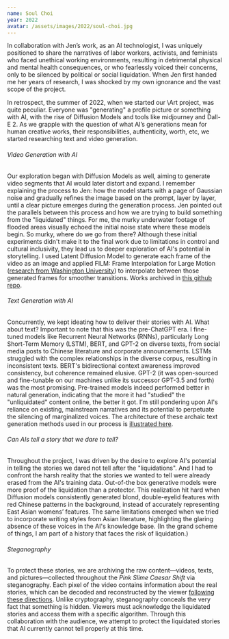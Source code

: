 ```yaml
---
name: Soul Choi
year: 2022
avatar: /assets/images/2022/soul-choi.jpg
---
```

In collaboration with Jen’s work, as an AI technologist, I was uniquely positioned to share the narratives of labor workers, activists, and feminists who faced unethical working environments, resulting in detrimental physical and mental health consequences, or who fearlessly voiced their concerns, only to be silenced by political or social liquidation. When Jen first handed me her years of research, I was shocked by my own ignorance and the vast scope of the project.

In retrospect, the summer of 2022, when we started our \Art project, was quite peculiar. Everyone was "generating" a profile picture or something with AI, with the rise of Diffusion Models and tools like midjourney and Dall-E 2. As we grapple with the question of what AI’s generations mean for human creative works, their responsibilities, authenticity, worth, etc, we started researching text and video generation. 

###### Video Generation with AI 
Our exploration began with Diffusion Models as well, aiming to generate video segments that AI would later distort and expand. I remember explaining the process to Jen: how the model starts with a page of Gaussian noise and gradually refines the image based on the prompt, layer by layer, until a clear picture emerges during the generation process. Jen pointed out the parallels between this process and how we are trying to build something from the "liquidated" things. For me, the murky underwater footage of flooded areas visually echoed the initial noise state where these models begin. So murky, where do we go from there? Although these initial experiments didn't make it to the final work due to limitations in control and cultural inclusivity, they lead us to deeper exploration of AI's potential in storytelling. I used Latent Diffusion Model to generate each frame of the video as an image and applied FILM: Frame Interpolation for Large Motion ([research from Washington University](https://arxiv.org/abs/2202.04901)) to interpolate between those generated frames for smoother transitions. Works archived in [this github repo](https://github.com/doublescoop/StableDiffusion_Interpolation).

###### Text Generation with AI 
Concurrently, we kept ideating how to deliver their stories with AI. What about text? Important to note that this was the pre-ChatGPT era. I fine-tuned models like Recurrent Neural Networks (RNNs), particularly Long Short-Term Memory (LSTM), BERT, and GPT-2 on diverse texts, from social media posts to Chinese literature and corporate announcements. LSTMs struggled with the complex relationships in the diverse corpus, resulting in inconsistent texts. BERT's bidirectional context awareness improved consistency, but coherence remained elusive. GPT-2 (it was open-sourced and fine-tunable on our machines unlike its successor GPT-3.5 and forth) was the most promising. Pre-trained models indeed performed better in natural generation, indicating that the more it had "studied" the "unliquidated" content online, the better it got. I’m still pondering upon AI's reliance on existing, mainstream narratives and its potential to perpetuate the silencing of marginalized voices. The architecture of these archaic text generation methods used in our process is [illustrated here](/assets/images/2022/architecture.pdf).

###### Can AIs tell a story that we dare to tell?
Throughout the project, I was driven by the desire to explore AI's potential in telling the stories we dared not tell after the "liquidations". And I had to confront the harsh reality that the stories we wanted to tell were already erased from the AI's training data. Out-of-the box generative models were more proof of the liquidation than a protector. This realization hit hard when Diffusion models consistently generated blond, double-eyelid features with red Chinese patterns in the background, instead of accurately representing East Asian womens’ features. The same limitations emerged when we tried to incorporate writing styles from Asian literature, highlighting the glaring absence of these voices in the AI's knowledge base. (In the grand scheme of things, I am part of a history that faces the risk of liquidation.)

###### Steganography
To protect these stories, we are archiving the raw content—videos, texts, and pictures—collected throughout the *Pink Slime Caesar Shift* via steganography. Each pixel of the video contains information about the real stories, which can be decoded and reconstructed by the viewer [following these directions](https://thelandatthebottomofthesea.com/BOTS_Python.html). Unlike cryptography, steganography conceals the very fact that something is hidden. Viewers must acknowledge the liquidated stories and access them with a specific algorithm. Through this collaboration with the audience, we attempt to protect the liquidated stories that AI currently cannot tell properly at this time. 
